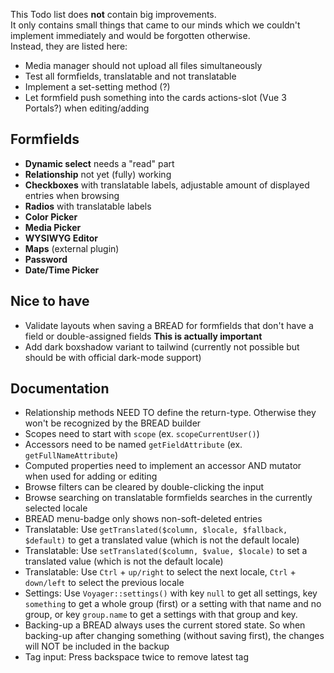This Todo list does **not** contain big improvements.  
It only contains small things that came to our minds which we couldn't implement immediately and would be forgotten otherwise.  
Instead, they are listed here:

- Media manager should not upload all files simultaneously
- Test all formfields, translatable and not translatable
- Implement a set-setting method (?)
- Let formfield push something into the cards actions-slot (Vue 3 Portals?) when editing/adding

## Formfields
- **Dynamic select** needs a "read" part
- **Relationship** not yet (fully) working
- **Checkboxes** with translatable labels, adjustable amount of displayed entries when browsing
- **Radios** with translatable labels
- **Color Picker**
- **Media Picker**
- **WYSIWYG Editor**
- **Maps** (external plugin)
- **Password**
- **Date/Time Picker**

## Nice to have
- Validate layouts when saving a BREAD for formfields that don't have a field or double-assigned fields **This is actually important**
- Add dark boxshadow variant to tailwind (currently not possible but should be with official dark-mode support)

## Documentation
- Relationship methods NEED TO define the return-type. Otherwise they won't be recognized by the BREAD builder
- Scopes need to start with `scope` (ex. `scopeCurrentUser()`)
- Accessors need to be named `getFieldAttribute` (ex. `getFullNameAttribute`)
- Computed properties need to implement an accessor AND mutator when used for adding or editing
- Browse filters can be cleared by double-clicking the input
- Browse searching on translatable formfields searches in the currently selected locale
- BREAD menu-badge only shows non-soft-deleted entries
- Translatable: Use `getTranslated($column, $locale, $fallback, $default)` to get a translated value (which is not the default locale)
- Translatable: Use `setTranslated($column, $value, $locale)` to set a translated value (which is not the default locale)
- Translatable: Use `Ctrl` + `up/right` to select the next locale, `Ctrl` + `down/left` to select the previous locale
- Settings: Use `Voyager::settings()` with key `null` to get all settings, key `something` to get a whole group (first) or a setting with that name and no group, or key `group.name` to get a settings with that group and key.
- Backing-up a BREAD always uses the current stored state. So when backing-up after changing something (without saving first), the changes will NOT be included in the backup
- Tag input: Press backspace twice to remove latest tag